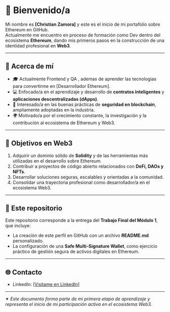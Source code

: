 # 👋 Bienvenido/a

Mi nombre es **[Christian Zamora]** y este es el inicio de mi portafolio sobre Ethereum en GitHub.  
Actualmente me encuentro en proceso de formación como Dev dentro del ecosistema **Ethereum**, dando mis primeros pasos en la construcción de una identidad profesional en **Web3**.  

---

## 📖 Acerca de mí
- 🎓 Actualmente Frontend y QA , ademas de aprender las tecnologias para convertirme en [Desarrollador Ethereum].  
- 💻 Enfocado/a en el aprendizaje y desarrollo de **contratos inteligentes** y **aplicaciones descentralizadas (dApps)**.  
- 🔐 Interesado/a en las buenas prácticas de **seguridad en blockchain**, ampliamente adoptadas en la industria.  
- 🌍 Motivado/a por el crecimiento constante, la investigación y la contribución al ecosistema de Ethereum y Web3.  

---

## 🎯 Objetivos en Web3
1. Adquirir un dominio sólido de **Solidity** y de las herramientas más utilizadas en el desarrollo sobre Ethereum.  
2. Contribuir a proyectos de código abierto relacionados con **DeFi, DAOs y NFTs**.  
3. Desarrollar soluciones seguras, escalables y orientadas a la comunidad.  
4. Consolidar una trayectoria profesional como desarrollador/a en el ecosistema Web3.  

---

## 📂 Este repositorio
Este repositorio corresponde a la entrega del **Trabajo Final del Módulo 1**, que incluye:  
- La creación de este perfil en GitHub con un archivo **README.md** personalizado.  
- La configuración de una **Safe Multi-Signature Wallet**, como ejercicio práctico de gestión segura de activos digitales en Ethereum.  

---

## 🌐 Contacto 
- LinkedIn: [[Visitame en LinkedIn](https://www.linkedin.com/in/christianzamorahermida/)]  
 

---
✦ *Este documento forma parte de mi primera etapa de aprendizaje y representa el inicio de mi participación activa en el ecosistema Web3.*  
